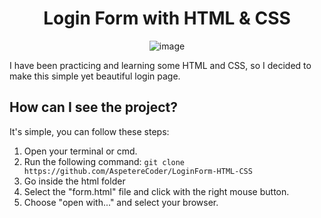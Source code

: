 <div align="center">

  <h1>Login Form with HTML & CSS</h1>
  
  ![image](https://user-images.githubusercontent.com/112131887/209569908-1ae44994-5182-4397-a9ac-5c17ab661e10.png)



</div>

I have been practicing and learning some HTML and CSS, so I decided to make this simple yet beautiful login page.

<h2> How can I see the project?</h2>

It's simple, you can follow these steps:

<ol>
  <li>Open your terminal or cmd.</li>
  <li>Run the following command: <code>git clone https://github.com/AspetereCoder/LoginForm-HTML-CSS</code></li>
  <li>Go inside the html folder</li>
  <li>Select the "form.html" file and click with the right mouse button.</li>
  <li>Choose "open with..." and select your browser.</li>
</ol>
